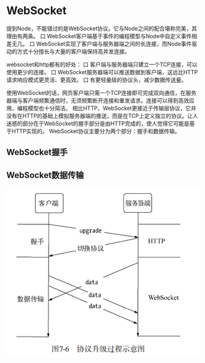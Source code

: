 # WebSocket
提到Node，不能错过的是WebSocket协议。它与Node之间的配合堪称完美，其理由有两条。
口 WebSocket客户端基于事件的编程模型与Node中自定义事件相差无几。
口 WebSocket实现了客户端与服务器端之间的长连接，而Node事件驱动的方式十分擅长与大量的客户端保持高并发连接。

websocket和http都有的好处：
口 客户端与服务器端只建立一个TCP连接，可以使用更少的连接。
口 WebSocket服务器端可以推送数据到客户端，这远比HTTP请求响应模式更灵活、更高效。
口 有更轻量级的协议头，减少数据传送量。

使用WebSocket的话，网页客户端只需一个TCP连接即可完成双向通信，在服务器端与客户端频繁通信时，无须频繁断开连接和重发请求。连接可以得到高效应用，编程模型也十分简洁。
相比HTTP，WebSocket更接近于传输层协议，它并没有在HTTP的基础上模拟服务器端的推送，而是在TCP上定义独立的协议。让人迷惑的部分在于WebSocket的握手部分是由HTTP完成的，使人觉得它可能是基于HTTP实现的。
WebSocket协议主要分为两个部分：握手和数据传输。

## WebSocket握手

## WebSocket数据传输
![alt text](pics/image2.png)
